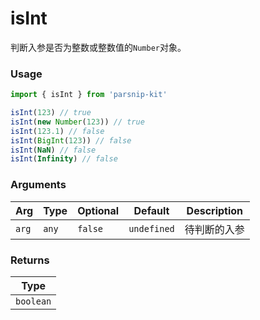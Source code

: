 # isInt
      
判断入参是否为整数或整数值的`Number`对象。

### Usage

```ts
import { isInt } from 'parsnip-kit'

isInt(123) // true
isInt(new Number(123)) // true
isInt(123.1) // false
isInt(BigInt(123)) // false
isInt(NaN) // false
isInt(Infinity) // false
```

      
### Arguments
      
| Arg | Type | Optional | Default | Description |
| --- | --- | --- | --- | --- |
| `arg` | `any` | `false` | `undefined` | 待判断的入参  |
      
### Returns

| Type |
| ---  |
| `boolean`  |